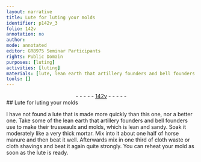 ```yaml
---
layout: narrative
title: Lute for luting your molds
identifier: p142v_3
folio: 142v
annotation: no
author:
mode: annotated
editor: GR8975 Seminar Participants
rights: Public Domain
purposes: [luting]
activities: [luting]
materials: [lute, lean earth that artillery founders and bell founders use, mortar, horse manure, cloth waste, cloth shavings]
tools: []
---
```


 <div class="folio" align="center">- - - - - <a href="http://gallica.bnf.fr/ark:/12148/btv1b10500001g/f290.image" target="_blank">142v</a> - - - - - </div> 
##  Lute for luting your molds 

  <span class="activity"></span> 
I have not found a <span class="material">lute</span> that is made more quickly than this one, nor a better one. Take some of the <span class="material">lean earth that artillery founders and bell founders use</span> to make their trusseaulx and molds, which is lean and sandy. Soak it moderately like a very thick <span class="material">mortar</span>. Mix into it about one half of <span class="material">horse manure</span> and then beat it well. Afterwards mix in one third of <span class="material">cloth waste</span> or <span class="material">cloth shavings</span> and beat it again quite strongly. You can reheat your mold as soon as the <span class="material">lute</span> is ready. 
 